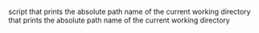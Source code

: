 script that prints the absolute path name of the current working directory that prints the absolute path name of the current working directory
